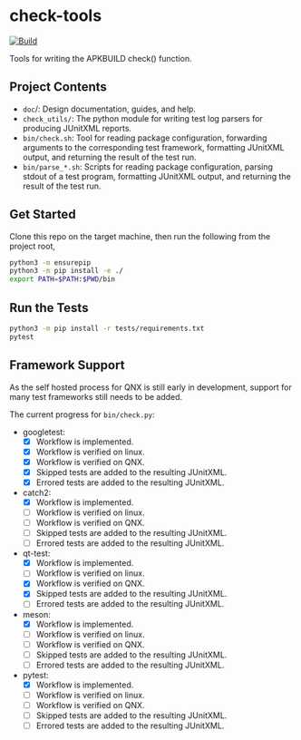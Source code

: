 # check-tools
[![Build](https://github.com/qnx-ports/check-tools/actions/workflows/ubuntu-22.04.yml/badge.svg)](https://github.com/qnx-ports/check-tools/actions/workflows/ubuntu-22.04.yml)

Tools for writing the APKBUILD check() function.

## Project Contents

- `doc`/:           Design documentation, guides, and help.
- `check_utils/`:   The python module for writing test log parsers for producing
                    JUnitXML reports.
- `bin/check.sh`:   Tool for reading package configuration, forwarding arguments
                    to the corresponding test framework, formatting JUnitXML
                    output, and returning the result of the test run.
- `bin/parse_*.sh`: Scripts for reading package configuration, parsing stdout of
                    a test program, formatting JUnitXML output, and returning
                    the result of the test run.

## Get Started

Clone this repo on the target machine, then run the following from the project
root,

```bash
python3 -m ensurepip
python3 -m pip install -e ./
export PATH=$PATH:$PWD/bin
```

## Run the Tests
```bash
python3 -m pip install -r tests/requirements.txt
pytest
```

## Framework Support

As the self hosted process for QNX is still early in development, support for
many test frameworks still needs to be added.

The current progress for `bin/check.py`:
- googletest:
  - [x] Workflow is implemented.
  - [x] Workflow is verified on linux.
  - [x] Workflow is verified on QNX.
  - [x] Skipped tests are added to the resulting JUnitXML.
  - [x] Errored tests are added to the resulting JUnitXML.
- catch2:
  - [x] Workflow is implemented.
  - [ ] Workflow is verified on linux.
  - [ ] Workflow is verified on QNX.
  - [ ] Skipped tests are added to the resulting JUnitXML.
  - [ ] Errored tests are added to the resulting JUnitXML.
- qt-test:
  - [x] Workflow is implemented.
  - [ ] Workflow is verified on linux.
  - [x] Workflow is verified on QNX.
  - [x] Skipped tests are added to the resulting JUnitXML.
  - [ ] Errored tests are added to the resulting JUnitXML.
- meson:
  - [x] Workflow is implemented.
  - [ ] Workflow is verified on linux.
  - [ ] Workflow is verified on QNX.
  - [ ] Skipped tests are added to the resulting JUnitXML.
  - [ ] Errored tests are added to the resulting JUnitXML.
- pytest:
  - [x] Workflow is implemented.
  - [ ] Workflow is verified on linux.
  - [ ] Workflow is verified on QNX.
  - [ ] Skipped tests are added to the resulting JUnitXML.
  - [ ] Errored tests are added to the resulting JUnitXML.
